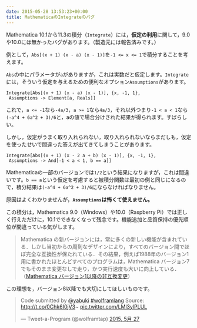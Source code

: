 ```yaml
---
date: 2015-05-28 13:53:23+00:00
title: MathematicaのIntegrateのバグ
---
```


Mathematica 10.1から11.3の積分（`Integrate`）には，**仮定の利用**に関して，9.0や10.0には無かったバグがあります。（製造元には報告済みです。）

例として，`Abs[(x + 1) (x - a) (x - 1)]`を`-1 <= x <= 1`で積分することを考えます。

`Abs`の中にパラメータが`a`がありますが，これは実数だと仮定します。`Integrate`には，そういう仮定を与えるための便利なオプション`Assumptions`があります。

```
Integrate[Abs[(x + 1) (x - a) (x - 1)], {x, -1, 1}, 
 Assumptions -> Element[a, Reals]]
```    

これで，`a <= -1`なら`-4a/3`，`a >= 1`なら`4a/3`，それ以外つまり`-1 < a < 1`なら`(-a^4 + 6a^2 + 3)/6`と，aの値で場合分けされた結果が得られます。すばらしい。

しかし，仮定がうまく取り入れられない，取り入れられないならまだしも，仮定を使ったせいで間違った答えが出てきてしまうことがあります。

```
Integrate[Abs[(x + 1) (x - 2 a + b) (x - 1)], {x, -1, 1}, 
 Assumptions -> And[-1 < a < 1, b == a]]
```    

Mathematicaの一部のバージョンでは`1/2`という結果になりますが，これは間違いです。`b == a`という仮定を考慮すると被積分関数は最初の例と同じになるので，積分結果は`(-a^4 + 6a^2 + 3)/6`にならなければなりません。

原因はよくわかりませんが，**`Assumptions`は怖くて使えません。**

この積分は，Mathematica 9.0（Windows）や10.0（Raspberry Pi）では正しく行えただけに，10.1でできなくなって残念です。機能追加と品質保持の優先順位が間違っている気がします。

>Mathematica の新バージョンには，常に多くの新しい機能が含まれている．しかし当初からの周到なデザインにより，すべてのバージョン間でほぼ完全な互換性が保たれている．その結果，例えば1988年のバージョン1用に書かれたほとんどすべてのプログラムは，Mathematica バージョン7でもそのまま変更なしで走り，かつ実行速度も大いに向上している．（[Mathematica バージョン1以降の非互換変更](http://reference.wolfram.com/language/tutorial/IncompatibleChanges.html)）

この理想を，バージョン8以降でも大切にしてほしいものです。

<blockquote class="twitter-tweet" lang="ja"><p lang="en" dir="ltr">Code submitted by <a href="https://twitter.com/yabuki">@yabuki</a> <a href="https://twitter.com/hashtag/wolframlang?src=hash">#wolframlang</a> Source: <a href="http://t.co/0Chk6I0jV3">http://t.co/0Chk6I0jV3</a>~ <a href="http://t.co/LMl3ylPLUL">pic.twitter.com/LMl3ylPLUL</a></p>&mdash; Tweet-a-Program (@wolframtap) <a href="https://twitter.com/wolframtap/status/603614261022203905">2015, 5月 27</a></blockquote>
<script async src="//platform.twitter.com/widgets.js" charset="utf-8"></script>